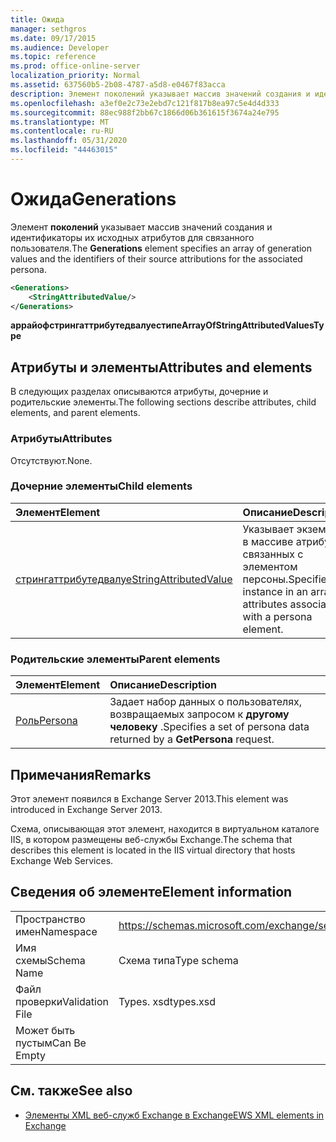 ```yaml
---
title: Ожида
manager: sethgros
ms.date: 09/17/2015
ms.audience: Developer
ms.topic: reference
ms.prod: office-online-server
localization_priority: Normal
ms.assetid: 637560b5-2b08-4787-a5d8-e0467f83acca
description: Элемент поколений указывает массив значений создания и идентификаторы их исходных атрибутов для связанного пользователя.
ms.openlocfilehash: a3ef0e2c73e2ebd7c121f817b8ea97c5e4d4d333
ms.sourcegitcommit: 88ec988f2bb67c1866d06b361615f3674a24e795
ms.translationtype: MT
ms.contentlocale: ru-RU
ms.lasthandoff: 05/31/2020
ms.locfileid: "44463015"
---
```

# <a name="generations"></a><span data-ttu-id="02cde-103">Ожида</span><span class="sxs-lookup"><span data-stu-id="02cde-103">Generations</span></span>

<span data-ttu-id="02cde-104">Элемент **поколений** указывает массив значений создания и идентификаторы их исходных атрибутов для связанного пользователя.</span><span class="sxs-lookup"><span data-stu-id="02cde-104">The **Generations** element specifies an array of generation values and the identifiers of their source attributions for the associated persona.</span></span> 
  
```XML
<Generations>
    <StringAttributedValue/>
</Generations>
```

 <span data-ttu-id="02cde-105">**аррайофстрингаттрибутедвалуестипе**</span><span class="sxs-lookup"><span data-stu-id="02cde-105">**ArrayOfStringAttributedValuesType**</span></span>
## <a name="attributes-and-elements"></a><span data-ttu-id="02cde-106">Атрибуты и элементы</span><span class="sxs-lookup"><span data-stu-id="02cde-106">Attributes and elements</span></span>

<span data-ttu-id="02cde-107">В следующих разделах описываются атрибуты, дочерние и родительские элементы.</span><span class="sxs-lookup"><span data-stu-id="02cde-107">The following sections describe attributes, child elements, and parent elements.</span></span>
  
### <a name="attributes"></a><span data-ttu-id="02cde-108">Атрибуты</span><span class="sxs-lookup"><span data-stu-id="02cde-108">Attributes</span></span>

<span data-ttu-id="02cde-109">Отсутствуют.</span><span class="sxs-lookup"><span data-stu-id="02cde-109">None.</span></span>
  
### <a name="child-elements"></a><span data-ttu-id="02cde-110">Дочерние элементы</span><span class="sxs-lookup"><span data-stu-id="02cde-110">Child elements</span></span>

|<span data-ttu-id="02cde-111">**Элемент**</span><span class="sxs-lookup"><span data-stu-id="02cde-111">**Element**</span></span>|<span data-ttu-id="02cde-112">**Описание**</span><span class="sxs-lookup"><span data-stu-id="02cde-112">**Description**</span></span>|
|:-----|:-----|
|[<span data-ttu-id="02cde-113">стрингаттрибутедвалуе</span><span class="sxs-lookup"><span data-stu-id="02cde-113">StringAttributedValue</span></span>](stringattributedvalue.md) <br/> |<span data-ttu-id="02cde-114">Указывает экземпляр в массиве атрибутов, связанных с элементом персоны.</span><span class="sxs-lookup"><span data-stu-id="02cde-114">Specifies an instance in an array of attributes associated with a persona element.</span></span>  <br/> |
   
### <a name="parent-elements"></a><span data-ttu-id="02cde-115">Родительские элементы</span><span class="sxs-lookup"><span data-stu-id="02cde-115">Parent elements</span></span>

|<span data-ttu-id="02cde-116">**Элемент**</span><span class="sxs-lookup"><span data-stu-id="02cde-116">**Element**</span></span>|<span data-ttu-id="02cde-117">**Описание**</span><span class="sxs-lookup"><span data-stu-id="02cde-117">**Description**</span></span>|
|:-----|:-----|
|[<span data-ttu-id="02cde-118">Роль</span><span class="sxs-lookup"><span data-stu-id="02cde-118">Persona</span></span>](persona.md) <br/> |<span data-ttu-id="02cde-119">Задает набор данных о пользователях, возвращаемых запросом к **другому человеку** .</span><span class="sxs-lookup"><span data-stu-id="02cde-119">Specifies a set of persona data returned by a **GetPersona** request.</span></span>  <br/> |
   
## <a name="remarks"></a><span data-ttu-id="02cde-120">Примечания</span><span class="sxs-lookup"><span data-stu-id="02cde-120">Remarks</span></span>

<span data-ttu-id="02cde-121">Этот элемент появился в Exchange Server 2013.</span><span class="sxs-lookup"><span data-stu-id="02cde-121">This element was introduced in Exchange Server 2013.</span></span>
  
<span data-ttu-id="02cde-122">Схема, описывающая этот элемент, находится в виртуальном каталоге IIS, в котором размещены веб-службы Exchange.</span><span class="sxs-lookup"><span data-stu-id="02cde-122">The schema that describes this element is located in the IIS virtual directory that hosts Exchange Web Services.</span></span>
  
## <a name="element-information"></a><span data-ttu-id="02cde-123">Сведения об элементе</span><span class="sxs-lookup"><span data-stu-id="02cde-123">Element information</span></span>

|||
|:-----|:-----|
|<span data-ttu-id="02cde-124">Пространство имен</span><span class="sxs-lookup"><span data-stu-id="02cde-124">Namespace</span></span>  <br/> |https://schemas.microsoft.com/exchange/services/2006/types  <br/> |
|<span data-ttu-id="02cde-125">Имя схемы</span><span class="sxs-lookup"><span data-stu-id="02cde-125">Schema Name</span></span>  <br/> |<span data-ttu-id="02cde-126">Схема типа</span><span class="sxs-lookup"><span data-stu-id="02cde-126">Type schema</span></span>  <br/> |
|<span data-ttu-id="02cde-127">Файл проверки</span><span class="sxs-lookup"><span data-stu-id="02cde-127">Validation File</span></span>  <br/> |<span data-ttu-id="02cde-128">Types. xsd</span><span class="sxs-lookup"><span data-stu-id="02cde-128">types.xsd</span></span>  <br/> |
|<span data-ttu-id="02cde-129">Может быть пустым</span><span class="sxs-lookup"><span data-stu-id="02cde-129">Can Be Empty</span></span>  <br/> ||
   
## <a name="see-also"></a><span data-ttu-id="02cde-130">См. также</span><span class="sxs-lookup"><span data-stu-id="02cde-130">See also</span></span>



- [<span data-ttu-id="02cde-131">Элементы XML веб-служб Exchange в Exchange</span><span class="sxs-lookup"><span data-stu-id="02cde-131">EWS XML elements in Exchange</span></span>](ews-xml-elements-in-exchange.md)

